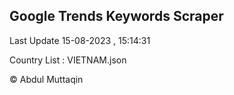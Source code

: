 

## Google Trends Keywords Scraper 
 
Last Update 15-08-2023 , 15:14:31

Country List :
VIETNAM.json



© Abdul Muttaqin 
